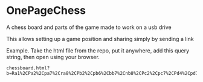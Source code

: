 # OnePageChess
A chess board and parts of the game made to work on a usb drive

This allows setting up a game position and sharing simply by sending a link

Example. Take the html file from the repo, put it anywhere, add this query string, then open using your browser.

```
chessboard.html?b=Ra1%2CPa2%2Cpa7%2Cra8%2CPb2%2Cpb6%2Cbb7%2Cnb8%2CPc2%2Cpc7%2CPd4%2Cpd7%2CKe1%2CBe2%2Cpe6%2CQe7%2CPf2%2CNf6%2Crf8%2Ckg2%2CPg3%2CNg4%2Cpg7%2CRh1%2CPh4&g=w&p=Thomas%2CLasker&l=London%2C+1912%0A&c=White+mates+in+two+moves%0A
```
